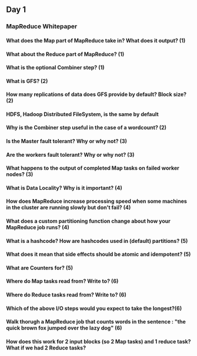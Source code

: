 ## Day 1 
### MapReduce Whitepaper

#### What does the Map part of MapReduce take in? What does it output? (1)
#### What about the Reduce part of MapReduce? (1)
#### What is the optional Combiner step? (1)
#### What is GFS? (2)
#### How many replications of data does GFS provide by default? Block size? (2)
#### HDFS, Hadoop Distributed FileSystem, is the same by default
#### Why is the Combiner step useful in the case of a wordcount? (2)
#### Is the Master fault tolerant? Why or why not? (3)
#### Are the workers fault tolerant? Why or why not? (3)
#### What happens to the output of completed Map tasks on failed worker nodes? (3)
#### What is Data Locality? Why is it important? (4)
#### How does MapReduce increase processing speed when some machines in the cluster are running slowly but don't fail? (4)
#### What does a custom partitioning function change about how your MapReduce job runs? (4)
#### What is a hashcode? How are hashcodes used in (default) partitions? (5)
#### What does it mean that side effects should be atomic and idempotent? (5)
#### What are Counters for? (5)
#### Where do Map tasks read from? Write to? (6)
#### Where do Reduce tasks read from? Write to? (6)
#### Which of the above I/O steps would you expect to take the longest?(6)
#### Walk thorugh a MapReduce job that counts words in the sentence : "the quick brown fox jumped over the lazy dog" (6)
#### How does this work for 2 input blocks (so 2 Map tasks) and 1 reduce task? What if we had 2 Reduce tasks?
